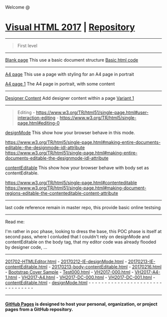 Welcome @
# [Visual HTML 2017](https://visual-html.github.io/V-HTML/) | [Repository](https://github.com/Visual-HTML/V-HTML)
-----------------------------------------------

 > First level

-----------------------------------------------

[Blank page](VH2017.html)
             This use a basic document structure
             [Basic html code](VH2017-000.html)
             
-----------------------------------------------

[A4 page](VH2017-A4.html)
             This use a page with styling for an A4 page in portrait
             
[A4 page 1](VH2017-A4-1.html)
             The A4 page in portrait, with some content

-----------------------------------------------

[Designer Content](VH2017-DC-000.html)
             Add designer content within a page
             [Variant 1](VH2017-DC-001.html)

-----------------------------------------------

> Editing - https://www.w3.org/TR/html51/single-page.html#user-interaction-editing - https://www.w3.org/TR/html5/single-page.html#editing-0
 
 
[designMode](designMode.html)
             This show how your browser behave in this mode.
             
   https://www.w3.org/TR/html5/single-page.html#making-entire-documents-editable:-the-designmode-idl-attribute
   https://www.w3.org/TR/html51/single-page.html#making-entire-documents-editable-the-designmode-idl-attribute


[contentEditable](contentEditable.html)
             This show how your browser behave with body set as contentEditable.
             
   https://www.w3.org/TR/html5/single-page.html#contenteditable
   https://www.w3.org/TR/html51/single-page.html#making-document-regions-editable-the-contenteditable-content-attribute

-----------------------------------------------

last code reference remain in master repo, this provide basic online testsing

-----------------------------------------------
Read me:

I'm rather in poc phase, looking to dress the base, this POC phase is itself at second pass, where I conluded that I couldn't rely on designMode and contentEditable on the body tag, that my editor code was already flooded by designer code, ...

-----------------------------------------------

[201702-HTMLEditor.html](201702-HTMLEditor.html) - [20170212-IE-designMode.html](20170212-IE-designMode.html) - [20170213-IE-contentEditable.html](20170213-IE-contentEditable.html) - [20170213-body-contentEditable.html](20170213-body-contentEditable.html) - [20170216.html](20170216.html) - [Bootstrap Cover Sample](Bootstrap000.html) - [Test000.html](Test000.html) - [VH2017-000.html](VH2017-000.html) - [VH2017-A4-1.html](VH2017-A4-1.html) - [VH2017-A4.html](VH2017-A4.html) - [VH2017-DC-000.html](VH2017-DC-000.html) - [VH2017-DC-001.html](VH2017-DC-001.html) - [contentEditable.html](contentEditable.html) - [designMode.html](designMode.html) - []() - []() - []() - []() - []() - []() - []() - []() - []() - []() - []() - []() - []() - []() - []() - []() - []() - []() - []() - []() - []() - []() - []() - []() - []() - []() - []() - []() - []() - []() - []() - []() 

-----------------------------------------------

#### [GitHub Pages](https://pages.github.com/) is designed to host your personal, organization, or project pages from a GitHub repository.
